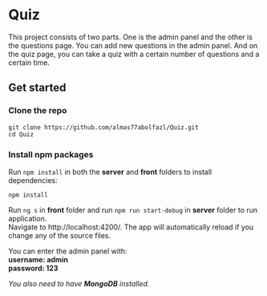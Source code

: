 # Quiz
This project consists of two parts. One is the admin panel and the other is the questions page.
You can add new questions in the admin panel. And on the quiz page, you can take a quiz with a certain number of questions and a certain time.

## Get started

### Clone the repo

```shell
git clone https://github.com/almas77abolfazl/Quiz.git
cd Quiz
```

### Install npm packages

Run `npm install` in both the **server** and **front** folders to install dependencies:

```shell
npm install
```

Run `ng s` in **front** folder and run `npm run start-debug` in **server** folder to run application.<br/>
Navigate to http://localhost:4200/. The app will automatically reload if you change any of the source files.

You can enter the admin panel with: <br/>
**username: admin** <br/>
**password: 123** <br/>

*You also need to have **MongoDB** installed.*
